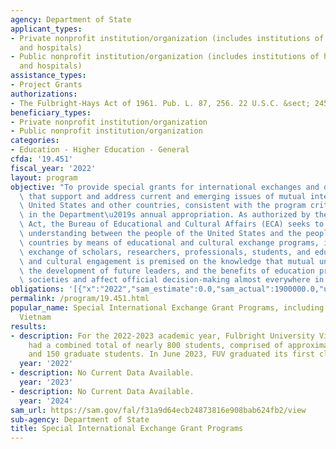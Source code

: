 ```yaml
---
agency: Department of State
applicant_types:
- Private nonprofit institution/organization (includes institutions of higher education
  and hospitals)
- Public nonprofit institution/organization (includes institutions of higher education
  and hospitals)
assistance_types:
- Project Grants
authorizations:
- The Fulbright-Hays Act of 1961. Pub. L. 87, 256. 22 U.S.C. &sect; 2451.
beneficiary_types:
- Private nonprofit institution/organization
- Public nonprofit institution/organization
categories:
- Education - Higher Education - General
cfda: '19.451'
fiscal_year: '2022'
layout: program
objective: "To provide special grants for international exchanges and other activities\
  \ that support and address current and emerging issues of mutual interest to the\
  \ United States and other countries, consistent with the program criteria established\
  \ in the Department\u2019s annual appropriation. As authorized by the Fulbright-Hays\
  \ Act, the Bureau of Educational and Cultural Affairs (ECA) seeks to increase mutual\
  \ understanding between the people of the United States and the people of other\
  \ countries by means of educational and cultural exchange programs, including the\
  \ exchange of scholars, researchers, professionals, students, and educators.  Educational\
  \ and cultural engagement is premised on the knowledge that mutual understanding,\
  \ the development of future leaders, and the benefits of education programs influence\
  \ societies and affect official decision-making almost everywhere in the world today."
obligations: '[{"x":"2022","sam_estimate":0.0,"sam_actual":1900000.0,"usa_spending_actual":1918000.0},{"x":"2023","sam_estimate":1900000.0,"sam_actual":0.0,"usa_spending_actual":475000.0},{"x":"2024","sam_estimate":1900000.0,"sam_actual":0.0,"usa_spending_actual":0.0}]'
permalink: /program/19.451.html
popular_name: Special International Exchange Grant Programs, including Fulbright University
  Vietnam
results:
- description: For the 2022-2023 academic year, Fulbright University Vietnam (FUV)
    had a combined total of nearly 800 students, comprised of approximately 650 undergraduates
    and 150 graduate students. In June 2023, FUV graduated its first class of undergraduates.
  year: '2022'
- description: No Current Data Available.
  year: '2023'
- description: No Current Data Available.
  year: '2024'
sam_url: https://sam.gov/fal/f31a9d64ecb24873816e908bab624fb2/view
sub-agency: Department of State
title: Special International Exchange Grant Programs
---
```

